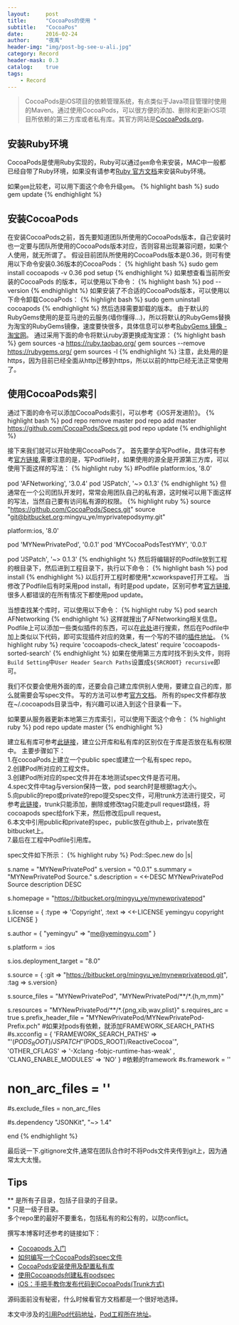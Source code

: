 ```yaml
---
layout:     post
title:      "CocoaPos的使用 "
subtitle:   "CocoaPos"
date:       2016-02-24
author:     "夜禹"
header-img: "img/post-bg-see-u-ali.jpg"
category: Record
header-mask: 0.3
catalog:    true
tags:
    - Record
---
```


> CocoaPods是iOS项目的依赖管理系统，有点类似于Java项目管理时使用的Maven。通过使用CocoaPods，可以很方便的添加、删除和更新iOS项目所依赖的第三方库或者私有库。其官方网站是[CocoaPods.org](https://cocoapods.org/)。

## 安装Ruby环境
CocoaPods是使用Ruby实现的，Ruby可以通过```gem```命令来安装，MAC中一般都已经自带了Ruby环境，如果没有请参考[Ruby 官方文档](https://www.ruby-lang.org/en/documentation/installation/)来安装Ruby环境。



如果```gem```比较老，可以用下面这个命令升级```gem```。
{% highlight bash %}
	sudo gem update
{% endhighlight %}

## 安装CocoaPods
在安装CocoaPods之前，首先要知道团队所使用的CocoaPods版本，自己安装时也一定要与团队所使用的CocoaPods版本对应，否则容易出现兼容问题，如果个人使用，就无所谓了。
假设目前团队所使用的CocoaPods版本是0.36，则可有使用以下命令安装0.36版本的CocoaPods：
{% highlight bash %}
sudo gem install cocoapods -v 0.36
pod setup
{% endhighlight %}
如果想查看当前所安装的CocoaPods 的版本，可以使用以下命令：
{% highlight bash %}
	pod --version
{% endhighlight %}
如果安装了不合适的CocoaPods版本，可以使用以下命令卸载CocoaPods：
{% highlight bash %}
	sudo gem uninstall cocoapods
{% endhighlight %}
然后选择需要卸载的版本。
由于默认的RubyGems使用的是亚马逊的云服务(墙你懂得...)，所以将默认的RubyGems替换为淘宝的RubyGems镜像，速度要快很多，具体信息可以参考[RubyGems 镜像 - 淘宝网](https://ruby.taobao.org)。
通过采用下面的命令将默认ruby源更换成淘宝源：
{% highlight bash %}
gem sources -a https://ruby.taobao.org/
gem sources --remove https://rubygems.org/
gem sources -l
{% endhighlight %}
注意，此处用的是https，因为目前已经全面从http迁移到https，所以以前的http已经无法正常使用了。

## 使用CocoaPods索引
通过下面的命令可以添加CocoaPods索引，可以参考《iOS开发进阶》。
{% highlight bash %}
pod repo remove master
pod repo add master https://github.com/CocoaPods/Specs.git
pod repo update
{% endhighlight %}

接下来我们就可以开始使用CocoaPods了。
首先要学会写Podfile，具体可有参考[官方链接](https://guides.cocoapods.org/using/the-podfile.html),需要注意的是，写Podfile时，如果使用的源全是开源第三方库，可以使用下面这样的写法：
{% highlight ruby %}
#Podfile
platform:ios, '8.0'

pod 'AFNetworking', '3.0.4'
pod 'JSPatch', '~> 0.1.3'
{% endhighlight %}
但通常在一个公司团队开发时，常常会用团队自己的私有源，这时候可以用下面这样的写法，当然自己要有访问私有源的权限。
{% highlight ruby %}
source "https://github.com/CocoaPods/Specs.git"
source "git@bitbucket.org:mingyu_ye/myprivatepodsymy.git"

platform:ios, '8.0'

pod 'MYNewPrivatePod', '0.0.1'
pod 'MYCocoaPodsTestYMY', '0.0.1'

pod 'JSPatch', '~> 0.1.3'
{% endhighlight %}
然后将编辑好的Podfile放到工程的根目录下，然后进到工程目录下，执行以下命令：
{% highlight bash %}
pod install
{% endhighlight %}
以后打开工程时都使用*.xcworkspave打开工程。
当修改了Podfile后有时采用pod install，有时是pod update，区别可参考[官方链接](https://guides.cocoapods.org/using/pod-install-vs-update.html),很多人都错误的在所有情况下都使用pod update。

当想查找某个库时，可以使用以下命令：
{% highlight ruby %}
pod search AFNetworking
{% endhighlight %}
这样就搜出了AFNetworking相关信息。
Podfile上可以添加一些类似插件的东西，可以在[此处](https://rubygems.org/gems/)进行搜索，然后在Podfile中加上类似以下代码，即可实现插件对应的效果，有一个写的不错的[插件地址](https://github.com/mahaiyannn?tab=repositories)。
{% highlight ruby %}
require 'cocoapods-check_latest'
require 'cocoapods-sorted-search'
{% endhighlight %}
如果在使用第三方库时找不到头文件，则将```Build Setting```中```User Header Search Paths```设置成```${SRCROOT} recursive```即可。

我们不仅要会使用外面的库，还要会自己建立库供别人使用，要建立自己的库，那么就需要会写spec文件。
写的方法可以参考[官方文档](https://guides.cocoapods.org/making/specs-and-specs-repo.html)。
所有的spec文件都存放在~/.cocoapods目录当中，有兴趣可以进入到这个目录看一下。

如果要从服务器更新本地第三方库索引，可以使用下面这个命令：
{% highlight ruby %}
pod repo update master
{% endhighlight %}

建立私有库可参考[此链接](https://nicolastinkl.gitbooks.io/just-for-life/content/ios_private_cocoapods.html)，建立公开库和私有库的区别仅在于库是否放在私有权限中。
主要步骤如下：<br />
1.在cocoaPods上建立一个public spec或建立一个私有spec repo。<br />
2.创建Pod所对应的工程文件。<br />
3.创建Pod所对应的spec文件并在本地测试spec文件是否可用。<br />
4.spec文件中tag与version保持一致，pod search时是根据tag大小。<br />
5.向public的repo或private的repo提交spec文件，可用trunk方法进行提交，可参考[此链接](https://guides.cocoapods.org/making/getting-setup-with-trunk.html)，trunk只能添加，删除或修改tag只能走pull request路线，将cocoapods spec给fork下来，然后修改后pull request。<br />
6.本文中引用public和private的spec，public放在github上，private放在bitbucket上。<br />
7.最后在工程中Podfile引用库。<br />

spec文件如下所示：
{% highlight ruby %}
Pod::Spec.new do |s|

  s.name         = "MYNewPrivatePod"
  s.version      = "0.0.1"
  s.summary      = "MYNewPrivatePod Source."
  s.description  = <<-DESC
                   MYNewPrivatePod Source description
                   DESC

  s.homepage     = "https://bitbucket.org/mingyu_ye/mynewprivatepod"

  s.license = {
    :type => 'Copyright',
    :text => <<-LICENSE
           yemingyu copyright
    LICENSE
  }

  s.author             = { "yemingyu" => "me@yemingyu.com" }

  s.platform     = :ios

  s.ios.deployment_target = "8.0"

  s.source       = { :git => "https://bitbucket.org/mingyu_ye/mynewprivatepod.git", :tag => s.version}

  s.source_files  = "MYNewPrivatePod", "MYNewPrivatePod/**/*.{h,m,mm}"
  
  s.resources = "MYNewPrivatePod/**/*.{png,xib,wav,plist}"
  s.requires_arc = true
  s.prefix_header_file = "MYNewPrivatePod/MYNewPrivatePod-Prefix.pch"
  #如果对pods有依赖，就添加FRAMEWORK_SEARCH_PATHS
  #s.xcconfig = { 'FRAMEWORK_SEARCH_PATHS' => "'$(PODS_ROOT)/JSPATCH' '$(PODS_ROOT)/ReactiveCocoa'", 'OTHER_CFLAGS' => '-Xclang -fobjc-runtime-has-weak' , 'CLANG_ENABLE_MODULES' => 'NO' }
  #依赖的framework
  #s.framework = ''
  # non_arc_files = '' 
  #s.exclude_files = non_arc_files

  #s.dependency "JSONKit", "~> 1.4"

end
{% endhighlight %}

最后说一下.gitignore文件,通常在团队合作时不将Pods文件夹传到git上，因为通常太大太慢。

## Tips
** 是所有子目录，包括子目录的子目录。<br />
* 只是一级子目录。<br />
多个repo里的最好不要重名，包括私有的和公有的，以防conflict。

撰写本博客时还参考的链接如下：
<ul>
<li><a href="http://studentdeng.github.io/blog/2013/09/13/cocoapods-tutorial/">Cocoapods 入门</a></li>
<li><a href="http://ishalou.com/blog/2012/10/16/how-to-create-a-cocoapods-spec-file/">如何编写一个CocoaPods的spec文件</a></li>
<li><a href="http://www.exiatian.com/cocoapods%E5%AE%89%E8%A3%85%E4%BD%BF%E7%94%A8%E5%8F%8A%E9%85%8D%E7%BD%AE%E7%A7%81%E6%9C%89%E5%BA%93/">CocoaPods安装使用及配置私有库</a></li>
<li><a href="http://www.cocoachina.com/ios/20150228/11206.html">使用Cocoapods创建私有podspec</a></li>
<li><a href="http://www.cnblogs.com/wengzilin/p/4742530.html">iOS：手把手教你发布代码到CocoaPods(Trunk方式)</a></li>
</ul>

源码面前没有秘密，什么时候看官方文档都是一个很好地选择。

本文中涉及的[引用Pod代码地址](https://github.com/yemingyu/MYTestGetPods)，[Pod工程所在地址](https://github.com/yemingyu/MYCocoaPodsTest)。

